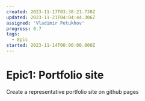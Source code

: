 ```yaml
---
created: 2023-11-17T03:38:21.738Z
updated: 2023-11-21T04:04:44.306Z
assigned: 'Vladimir Petukhov'
progress: 0.7
tags:
  - Epic
started: 2023-11-14T00:00:00.000Z
---
```


# Epic1: Portfolio site

Create a representative portfolio site on github pages
